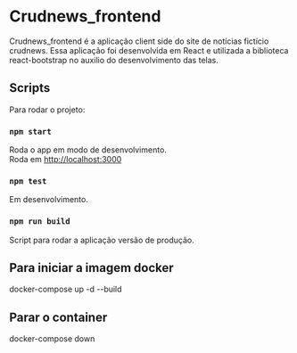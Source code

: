 # Crudnews_frontend

Crudnews_frontend é a aplicação client side do site de notícias fictício crudnews.
Essa aplicação foi desenvolvida em React e utilizada a biblioteca react-bootstrap no auxilio do desenvolvimento das telas.

## Scripts

Para rodar o projeto:

### `npm start`

Roda o app em modo de desenvolvimento.\
Roda em [http://localhost:3000](http://localhost:3000)


### `npm test`

Em desenvolvimento.

### `npm run build`

Script para rodar a aplicação versão de produção.

## Para iniciar a imagem docker 

docker-compose up -d --build

## Parar o container

docker-compose down 
